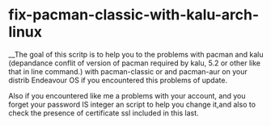 # fix-pacman-classic-with-kalu-arch-linux
__The goal of this scritp is to help you to the problems with pacman and kalu (depandance conflit of version of pacman required by kalu, 5.2 or other like that in line command.) with pacman-classic or and pacman-aur on your distrib Endeavour OS if you encountered this problems of update.

Also if you encountered like me a problems with your account, and you forget your password IS integer an script to help you change it,and also to check the presence of certificate ssl included in this last.
